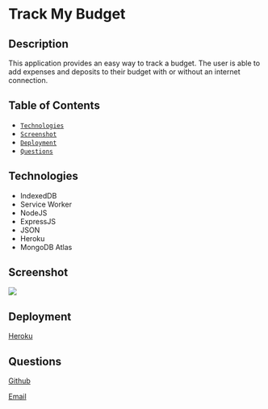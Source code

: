 # Track My Budget

## Description
This application provides an easy way to track a budget. The user is able to add expenses and deposits to their budget with or without an internet connection. 

## Table of Contents

* [`Technologies`](#technologies)
* [`Screenshot`](#screenshot)
* [`Deployment`](#deployment)
* [`Questions`](#questions)

## Technologies

* IndexedDB
* Service Worker
* NodeJS
* ExpressJS
* JSON
* Heroku
* MongoDB Atlas

## Screenshot
<img src="./track_my_budget.png" />

## Deployment

[Heroku](https://limitless-sierra-65574.herokuapp.com)

## Questions
[Github](https://github.com/sidoniag)

[Email](seekersig@gmail.com)